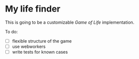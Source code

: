 
My life finder
=================

This is going to be a customizable *Game of Life* implementation.

To do:

- [ ] flexible structure of the game
- [ ] use webworkers
- [ ] write tests for known cases
